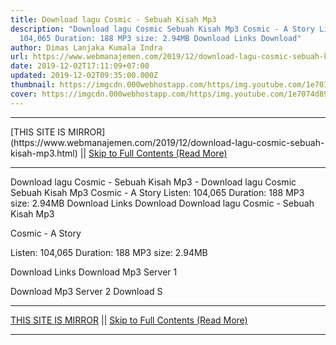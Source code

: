 ```yaml
---
title: Download lagu Cosmic - Sebuah Kisah Mp3
description: "Download lagu Cosmic Sebuah Kisah Mp3 Cosmic - A Story Listen:
  104,065 Duration: 188 MP3 size: 2.94MB Download Links Download"
author: Dimas Lanjaka Kumala Indra
url: https://www.webmanajemen.com/2019/12/download-lagu-cosmic-sebuah-kisah-mp3.html
date: 2019-12-02T17:11:09+07:00
updated: 2019-12-02T09:35:00.000Z
thumbnail: https://imgcdn.000webhostapp.com/https/img.youtube.com/1e7074d895048a029e1f14b097bc15cf.jpeg
cover: https://imgcdn.000webhostapp.com/https/img.youtube.com/1e7074d895048a029e1f14b097bc15cf.jpeg
---
```


<hr/> [THIS SITE IS MIRROR](https://www.webmanajemen.com/2019/12/download-lagu-cosmic-sebuah-kisah-mp3.html) || <a href="https://www.webmanajemen.com/2019/12/download-lagu-cosmic-sebuah-kisah-mp3.html" rel="follow" class="button" id="read-more">Skip to Full Contents (Read More)</a> <hr/> Download lagu Cosmic - Sebuah Kisah Mp3 - Download lagu Cosmic Sebuah Kisah Mp3 Cosmic - A Story Listen: 104,065 Duration: 188 MP3 size: 2.94MB Download Links Download Download lagu Cosmic - Sebuah Kisah Mp3

  Cosmic - A Story 

  Listen: 104,065 
  Duration: 188 
  MP3 size: 2.94MB 

  Download Links 
  Download Mp3 Server 1 

  Download Mp3 Server 2 
  Download S <hr/> [THIS SITE IS MIRROR](https://www.webmanajemen.com/2019/12/download-lagu-cosmic-sebuah-kisah-mp3.html) || <a href="https://www.webmanajemen.com/2019/12/download-lagu-cosmic-sebuah-kisah-mp3.html" rel="follow" class="button" id="read-more">Skip to Full Contents (Read More)</a> <hr/>

<script>
    if (location.host.includes('dimaslanjaka12')) {
      location.replace('https://www.webmanajemen.com/2019/12/download-lagu-cosmic-sebuah-kisah-mp3.html');
    }
  </script>